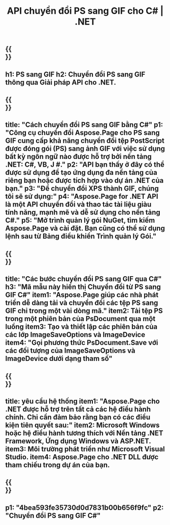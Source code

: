 ﻿---
translation: true
template: /_templates/_conversion-child-net.md
title: API chuyển đổi PS sang GIF cho C# | .NET
url: /net/conversion/ps-to-gif/
description: 'Mã mẫu để chuyển đổi PS sang GIF C#. Sử dụng mã ví dụ API để chuyển đổi hàng loạt tệp PS sang GIF trong VB.NET, Asp.NET hoặc bất kỳ ứng dụng dựa trên .NET nào.'
informat: PS
outformat: GIF
otherformats: XPS EPS
---

{{<section banner>}}
---
h1: PS sang GIF
h2: Chuyển đổi PS sang GIF thông qua Giải pháp API cho .NET.
---

{{<section overview>}}
---
title: "Cách chuyển đổi PS sang GIF bằng C#"
p1: "Công cụ chuyển đổi Aspose.Page cho PS sang GIF cung cấp khả năng chuyển đổi tệp PostScript được đóng gói (PS) sang ảnh GIF với việc sử dụng bất kỳ ngôn ngữ nào được hỗ trợ bởi nền tảng .NET: C#, VB, J #."
p2: "API bạn thấy ở đây có thể được sử dụng để tạo ứng dụng đa nền tảng của riêng bạn hoặc được tích hợp vào dự án .NET của bạn."
p3: "Để chuyển đổi XPS thành GIF, chúng tôi sẽ sử dụng:"
p4: "Aspose.Page for .NET API là một API chuyển đổi và thao tác tài liệu giàu tính năng, mạnh mẽ và dễ sử dụng cho nền tảng C#."
p5: "Mở trình quản lý gói NuGet, tìm kiếm Aspose.Page và cài đặt. Bạn cũng có thể sử dụng lệnh sau từ Bảng điều khiển Trình quản lý Gói."
---

{{<section feature1>}}
---
title: "Các bước chuyển đổi PS sang GIF qua C#"
h3: "Mã mẫu này hiển thị Chuyển đổi từ PS sang GIF C#"
item1: "Aspose.Page giúp các nhà phát triển dễ dàng tải và chuyển đổi các tệp PS sang GIF chỉ trong một vài dòng mã."
item2: Tải tệp PS trong một phiên bản của PsDocument qua một luồng
item3: Tạo và thiết lập các phiên bản của các lớp ImageSaveOptions và ImageDevice
item4: "Gọi phương thức PsDocument.Save với các đối tượng của ImageSaveOptions và ImageDevice dưới dạng tham số"
---

{{<section feature2>}}
---
title: yêu cầu hệ thống
item1: "Aspose.Page cho .NET được hỗ trợ trên tất cả các hệ điều hành chính. Chỉ cần đảm bảo rằng bạn có các điều kiện tiên quyết sau:"
item2: Microsoft Windows hoặc hệ điều hành tương thích với Nền tảng .NET Framework, Ứng dụng Windows và ASP.NET.
item3: Môi trường phát triển như Microsoft Visual Studio.
item4: Aspose.Page cho .NET DLL được tham chiếu trong dự án của bạn.
---

{{<section gist>}}
---
p1: "4bea593fe35730d0d7831b00b656f9fc"
p2: "Chuyển đổi PS sang GIF C#"
---
